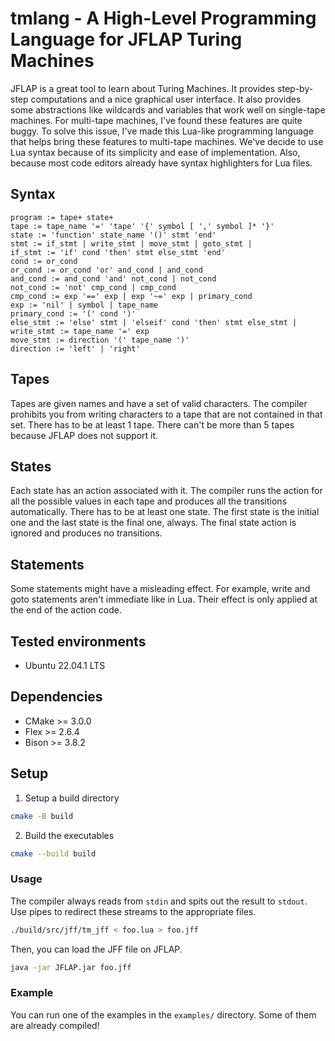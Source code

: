 # tmlang - A High-Level Programming Language for JFLAP Turing Machines

JFLAP is a great tool to learn about Turing Machines.
It provides step-by-step computations and a nice graphical user interface.
It also provides some abstractions like wildcards and variables that work well on single-tape machines.
For multi-tape machines, I've found these features are quite buggy.
To solve this issue, I've made this Lua-like programming language that helps bring these features to multi-tape machines.
We've decide to use Lua syntax because of its simplicity and ease of implementation.
Also, because most code editors already have syntax highlighters for Lua files.

## Syntax

```
program := tape+ state+
tape := tape_name '=' 'tape' '{' symbol [ ',' symbol ]* '}'
state := 'function' state_name '()' stmt 'end'
stmt := if_stmt | write_stmt | move_stmt | goto_stmt |
if_stmt := 'if' cond 'then' stmt else_stmt 'end'
cond := or_cond
or_cond := or_cond 'or' and_cond | and_cond
and_cond := and_cond 'and' not_cond | not_cond
not_cond := 'not' cmp_cond | cmp_cond
cmp_cond := exp '==' exp | exp '~=' exp | primary_cond
exp := 'nil' | symbol | tape_name
primary_cond := '(' cond ')'
else_stmt := 'else' stmt | 'elseif' cond 'then' stmt else_stmt |
write_stmt := tape_name '=' exp
move_stmt := direction '(' tape_name ')'
direction := 'left' | 'right'
```

## Tapes

Tapes are given names and have a set of valid characters. The compiler prohibits you from writing characters to a tape that are not contained in that set.
There has to be at least 1 tape. There can't be more than 5 tapes because JFLAP does not support it.

## States

Each state has an action associated with it. The compiler runs the action for all the possible values in each tape and produces all the transitions automatically.
There has to be at least one state. The first state is the initial one and the last state is the final one, always. The final state action is ignored and produces no transitions.

## Statements

Some statements might have a misleading effect. For example, write and goto statements aren't immediate like in Lua. Their effect is only applied at the end of the action code.

## Tested environments

* Ubuntu 22.04.1 LTS

## Dependencies

* CMake >= 3.0.0
* Flex >= 2.6.4
* Bison >= 3.8.2

## Setup

1. Setup a build directory

```sh
cmake -B build
```

2. Build the executables

```sh
cmake --build build
```

### Usage

The compiler always reads from `stdin` and spits out the result to `stdout`.
Use pipes to redirect these streams to the appropriate files.

```sh
./build/src/jff/tm_jff < foo.lua > foo.jff
```

Then, you can load the JFF file on JFLAP.

```sh
java -jar JFLAP.jar foo.jff
```

### Example

You can run one of the examples in the `examples/` directory.
Some of them are already compiled!
